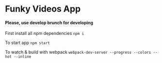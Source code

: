 # Funky Videos App

#### Please, use develop brunch for developing

First install all npm dependencies
`npm i`

To start app
`npm start`

To watch & build with webpack
`webpack-dev-server --progress --colors --hot --inline`
